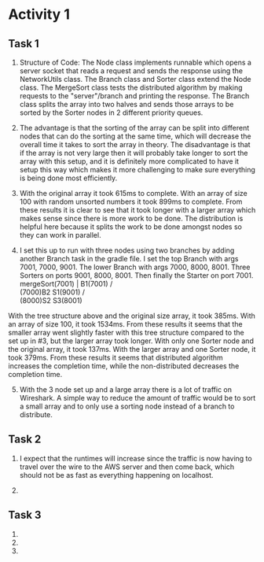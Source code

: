 # Activity 1
## Task 1
1. Structure of Code: The Node class implements runnable which opens a server socket that reads a request and sends the response using the NetworkUtils class. The Branch class and Sorter class extend the Node class. The MergeSort class tests the distributed algorithm by making requests to the "server"/branch and printing the response. The Branch class splits the array into two halves and sends those arrays to be sorted by the Sorter nodes in 2 different priority queues. 

2. The advantage is that the sorting of the array can be split into different nodes that can do the sorting at the same time, which will decrease the overall time it takes to sort the array in theory. The disadvantage is that if the array is not very large then it will probably take longer to sort the array with this setup, and it is definitely more complicated to have it setup this way which makes it more challenging to make sure everything is being done most efficiently.

3. With the original array it took 615ms to complete. With an array of size 100 with random unsorted numbers it took 899ms to complete. From these results it is clear to see that it took longer with a larger array which makes sense since there is more work to be done. The distribution is helpful here because it splits the work to be done amongst nodes so they can work in parallel.

4. I set this up to run with three nodes using two branches by adding another Branch task in the gradle file. I set the top Branch with args 7001, 7000, 9001. The lower Branch with args 7000, 8000, 8001. Three Sorters on ports 9001, 8000, 8001. Then finally the Starter on port 7001.
     mergeSort(7001)
            |
            B1(7001)
           /  \
    (7000)B2  S1(9001)
       /  \
(8000)S2   S3(8001)

With the tree structure above and the original size array, it took 385ms.
With an array of size 100, it took 1534ms. 
From these results it seems that the smaller array went slightly faster with this tree structure compared to the set up in #3, but the larger array took longer.
With only one Sorter node and the original array, it took 137ms.
With the larger array and one Sorter node, it took 379ms.
From these results it seems that distributed algorithm increases the completion time, while the non-distributed decreases the completion time. 

5. With the 3 node set up and a large array there is a lot of traffic on Wireshark. A simple way to reduce the amount of traffic would be to sort a small array and to only use a sorting node instead of a branch to distribute. 

## Task 2
1. I expect that the runtimes will increase since the traffic is now having to travel over the wire to the AWS server and then come back, which should not be as fast as everything happening on localhost. 

2.

## Task 3
1.
2.
3.
